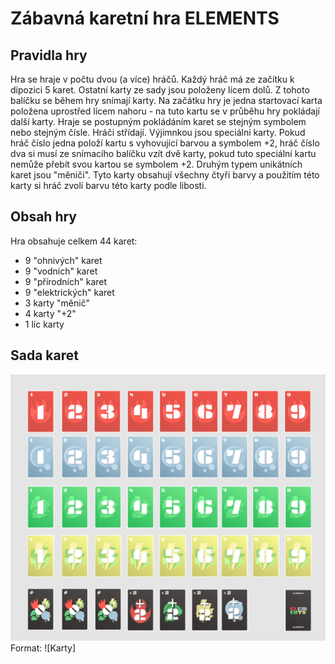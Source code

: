 # Zábavná karetní hra ELEMENTS
## Pravidla hry
Hra se hraje v počtu dvou (a více) hráčů. Každý hráč má ze začítku k dipozici 5 karet. Ostatní karty ze sady jsou položeny lícem dolů. Z tohoto balíčku se během hry snímají karty. Na začátku hry je jedna startovací karta položena uprostřed lícem nahoru - na tuto kartu se v průběhu hry pokládají další karty. Hraje se postupným pokládáním karet se stejným symbolem nebo stejným čísle. Hráči střídají. Výjimnkou jsou speciální karty. Pokud hráč číslo jedna položí kartu s vyhovující barvou a symbolem +2, hráč číslo dva si musí ze snímacího balíčku vzít dvě karty, pokud tuto speciální kartu nemůže přebít svou kartou se symbolem +2. Druhým typem unikátních karet jsou "měniči". Tyto karty obsahují všechny čtyři barvy a použitím této karty si hráč zvolí barvu této karty podle libosti.

## Obsah hry
Hra obsahuje celkem 44 karet:

- 9 "ohnivých" karet
- 9 "vodních" karet
- 9 "přírodních" karet
- 9 "elektrických" karet
- 3 karty "měnič"
- 4 karty "+2"
- 1 líc karty

## Sada karet
![Sada-karet](/podklady/Sadakaret.PNG)
Format: ![Karty]
